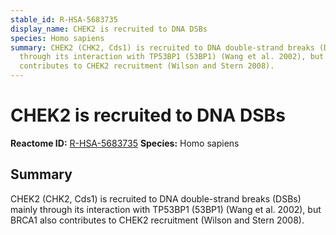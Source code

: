 ```yaml
---
stable_id: R-HSA-5683735
display_name: CHEK2 is recruited to DNA DSBs
species: Homo sapiens
summary: CHEK2 (CHK2, Cds1) is recruited to DNA double-strand breaks (DSBs) mainly
  through its interaction with TP53BP1 (53BP1) (Wang et al. 2002), but BRCA1 also
  contributes to CHEK2 recruitment (Wilson and Stern 2008).
---
```


# CHEK2 is recruited to DNA DSBs
**Reactome ID:** [R-HSA-5683735](https://reactome.org/content/detail/R-HSA-5683735)
**Species:** Homo sapiens

## Summary

CHEK2 (CHK2, Cds1) is recruited to DNA double-strand breaks (DSBs) mainly through its interaction with TP53BP1 (53BP1) (Wang et al. 2002), but BRCA1 also contributes to CHEK2 recruitment (Wilson and Stern 2008).
